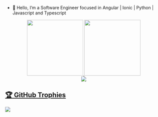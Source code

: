 
- 👋 Hello, I’m a Software Engineer focused in Angular | Ionic | Python | Javascript and Typescript

<div align="center">
  <a href="https://github.com/brunochikuji">
  <img height="180em" src="https://github-readme-stats.vercel.app/api?username=brunochikuji&show_icons=true&theme=dracula&include_all_commits=true&count_private=true&cache_seconds=1800"/>
  <img height="180em" src="https://github-readme-stats.vercel.app/api/top-langs/?username=brunochikuji&layout=compact&langs_count=6&theme=dracula&cache_seconds=1800"/>

</div>
  <div align="center">
  <img src="https://github-readme-streak-stats.herokuapp.com/?user=brunochikuji&theme=dark">
</div>
<h2>🏆 GitHub Trophies</h2>
<img src="https://github-profile-trophy.vercel.app/?username=brunochikuji&theme=nord&column=7" >
